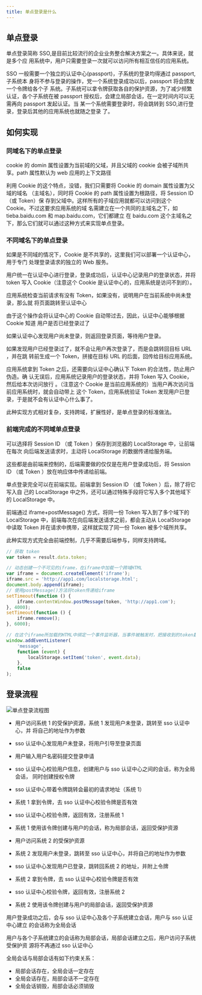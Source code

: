 ```yaml
---
title: 单点登录是什么
---
```


## 单点登录

单点登录简称 SSO,是目前比较流行的企业业务整合解决方案之一。具体来说，就是多个应
用系统中，用户只需要登录一次就可以访问所有相互信任的应用系统。

SSO 一般需要一个独立的认证中心(passport)，子系统的登录均得通过 passport,子系统本
身将不参与登录的操作，党一个系统登录成功以后，passport 将会颁发一个令牌给各个子
系统。子系统可以拿令牌获取各自的保护资源，为了减少频繁认证，各个子系统在被
passport 授权后，会建立局部会话，在一定时间内可以无需再向 passport 发起认证。当
某一个系统需要登录时，将会跳转到 SSO,进行登录，登录后其他的应用系统也就随之登录
了。

## 如何实现

### 同域名下的单点登录

cookie 的 domin 属性设置为当前域的父域，并且父域的 cookie 会被子域所共享。path
属性默认为 web 应用的上下文路径

利用 Cookie 的这个特点，没错，我们只需要将 Cookie 的 domain 属性设置为父域的域名
（主域名），同时将 Cookie 的 path 属性设置为根路径，将 Session ID（或 Token）保
存到父域中。这样所有的子域应用就都可以访问到这个 Cookie。不过这要求应用系统的域
名需建立在一个共同的主域名之下，如 tieba.baidu.com 和 map.baidu.com，它们都建立
在 baidu.com 这个主域名之下，那么它们就可以通过这种方式来实现单点登录。

### 不同域名下的单点登录

如果是不同域的情况下，Cookie 是不共享的，这里我们可以部署一个认证中心，用于专门
处理登录请求的独立的 Web 服务。

用户统一在认证中心进行登录，登录成功后，认证中心记录用户的登录状态，并将 token
写入 Cookie（注意这个 Cookie 是认证中心的，应用系统是访问不到的）。

应用系统检查当前请求有没有 Token，如果没有，说明用户在当前系统中尚未登录，那么就
将页面跳转至认证中心

由于这个操作会将认证中心的 Cookie 自动带过去，因此，认证中心能够根据 Cookie 知道
用户是否已经登录过了

如果认证中心发现用户尚未登录，则返回登录页面，等待用户登录。

如果发现用户已经登录过了，就不会让用户再次登录了，而是会跳转回目标 URL ，并在跳
转前生成一个 Token，拼接在目标 URL 的后面，回传给目标应用系统。

应用系统拿到 Token 之后，还需要向认证中心确认下 Token 的合法性，防止用户伪造。确
认无误后，应用系统记录用户的登录状态，并将 Token 写入 Cookie，然后给本次访问放行
。（注意这个 Cookie 是当前应用系统的）当用户再次访问当前应用系统时，就会自动带上
这个 Token，应用系统验证 Token 发现用户已登录，于是就不会有认证中心什么事了。

此种实现方式相对复杂，支持跨域，扩展性好，是单点登录的标准做法。

### 前端完成的不同域单点登录

可以选择将 Session ID （或 Token ）保存到浏览器的 LocalStorage 中，让前端在每次
向后端发送请求时，主动将 LocalStorage 的数据传递给服务端。

这些都是由前端来控制的，后端需要做的仅仅是在用户登录成功后，将 Session ID （或
Token ）放在响应体中传递给前端。

单点登录完全可以在前端实现。前端拿到 Session ID （或 Token ）后，除了将它写入自
己的 LocalStorage 中之外，还可以通过特殊手段将它写入多个其他域下的 LocalStorage
中。

前端通过 iframe+postMessage() 方式，将同一份 Token 写入到了多个域下的
LocalStorage 中，前端每次在向后端发送请求之前，都会主动从 LocalStorage 中读取
Token 并在请求中携带，这样就实现了同一份 Token 被多个域所共享。

此种实现方式完全由前端控制，几乎不需要后端参与，同样支持跨域。

```js
// 获取 token
var token = result.data.token;

// 动态创建一个不可见的iframe，在iframe中加载一个跨域HTML
var iframe = document.createElement('iframe');
iframe.src = 'http://app1.com/localstorage.html';
document.body.append(iframe);
// 使用postMessage()方法将token传递给iframe
setTimeout(function () {
	iframe.contentWindow.postMessage(token, 'http://app1.com');
}, 4000);
setTimeout(function () {
	iframe.remove();
}, 6000);

// 在这个iframe所加载的HTML中绑定一个事件监听器，当事件被触发时，把接收到的token数据写入localStorage
window.addEventListener(
	'message',
	function (event) {
		localStorage.setItem('token', event.data);
	},
	false
);
```

## 登录流程

![单点登录流程图](https://leexiaop.github.io/statics/ibadgers/interview/http_login.png)

-   用户访问系统 1 的受保护资源，系统 1 发现用户未登录，跳转至 sso 认证中心，并
    将自己的地址作为参数

-   sso 认证中心发现用户未登录，将用户引导至登录页面

-   用户输入用户名密码提交登录申请

-   sso 认证中心校验用户信息，创建用户与 sso 认证中心之间的会话，称为全局会话，
    同时创建授权令牌

-   sso 认证中心带着令牌跳转会最初的请求地址（系统 1）

-   系统 1 拿到令牌，去 sso 认证中心校验令牌是否有效

-   sso 认证中心校验令牌，返回有效，注册系统 1

-   系统 1 使用该令牌创建与用户的会话，称为局部会话，返回受保护资源

-   用户访问系统 2 的受保护资源

-   系统 2 发现用户未登录，跳转至 sso 认证中心，并将自己的地址作为参数

-   sso 认证中心发现用户已登录，跳转回系统 2 的地址，并附上令牌

-   系统 2 拿到令牌，去 sso 认证中心校验令牌是否有效

-   sso 认证中心校验令牌，返回有效，注册系统 2

-   系统 2 使用该令牌创建与用户的局部会话，返回受保护资源

用户登录成功之后，会与 sso 认证中心及各个子系统建立会话，用户与 sso 认证中心建立
的会话称为全局会话

用户与各个子系统建立的会话称为局部会话，局部会话建立之后，用户访问子系统受保护资
源将不再通过 sso 认证中心

全局会话与局部会话有如下约束关系：

-   局部会话存在，全局会话一定存在
-   全局会话存在，局部会话不一定存在
-   全局会话销毁，局部会话必须销毁
